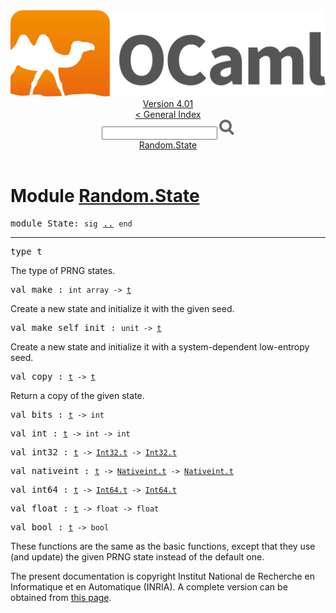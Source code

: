 <!-- ((! set title API !)) ((! set documentation !)) ((! set api !)) ((! set nobreadcrumb !)) -->
<div class="api"><header><nav class="toc brand"><a class="brand" href="https://ocaml.org/"><img src="colour-logo-gray.svg" class="svg" alt="OCaml"></a></nav><nav class="toc"><div class="toc_version"><a href="/docs" id="version-select">Version 4.01</a></div><a href="index.html">&lt; General Index</a><div class="api_search"><input type="text" name="apisearch" id="api_search" oninput="mySearch(false);" onkeypress="this.oninput();" onclick="this.oninput();" onpaste="this.oninput();">
<img src="search_icon.svg" alt="Search" class="svg" onclick="mySearch(false)"></div>
<div id="search_results"></div><div class="toc_title"><a href="#top">Random.State</a></div><ul></ul></nav></header>

<h1>Module <a href="type_Random.State.html">Random.State</a></h1>

<pre><span class="keyword">module</span> State: <code class="code"><span class="keyword">sig</span></code> <a href="Random.State.html">..</a> <code class="code"><span class="keyword">end</span></code></pre><hr width="100%">

<pre><span id="TYPEt"><span class="keyword">type</span> <code class="type"></code>t</span> </pre>
<div class="info ">
The type of PRNG states.<br>
</div>


<pre><span id="VALmake"><span class="keyword">val</span> make</span> : <code class="type">int array -&gt; <a href="Random.State.html#TYPEt">t</a></code></pre><div class="info ">
Create a new state and initialize it with the given seed.<br>
</div>

<pre><span id="VALmake_self_init"><span class="keyword">val</span> make_self_init</span> : <code class="type">unit -&gt; <a href="Random.State.html#TYPEt">t</a></code></pre><div class="info ">
Create a new state and initialize it with a system-dependent
      low-entropy seed.<br>
</div>

<pre><span id="VALcopy"><span class="keyword">val</span> copy</span> : <code class="type"><a href="Random.State.html#TYPEt">t</a> -&gt; <a href="Random.State.html#TYPEt">t</a></code></pre><div class="info ">
Return a copy of the given state.<br>
</div>

<pre><span id="VALbits"><span class="keyword">val</span> bits</span> : <code class="type"><a href="Random.State.html#TYPEt">t</a> -&gt; int</code></pre>
<pre><span id="VALint"><span class="keyword">val</span> int</span> : <code class="type"><a href="Random.State.html#TYPEt">t</a> -&gt; int -&gt; int</code></pre>
<pre><span id="VALint32"><span class="keyword">val</span> int32</span> : <code class="type"><a href="Random.State.html#TYPEt">t</a> -&gt; <a href="Int32.html#TYPEt">Int32.t</a> -&gt; <a href="Int32.html#TYPEt">Int32.t</a></code></pre>
<pre><span id="VALnativeint"><span class="keyword">val</span> nativeint</span> : <code class="type"><a href="Random.State.html#TYPEt">t</a> -&gt; <a href="Nativeint.html#TYPEt">Nativeint.t</a> -&gt; <a href="Nativeint.html#TYPEt">Nativeint.t</a></code></pre>
<pre><span id="VALint64"><span class="keyword">val</span> int64</span> : <code class="type"><a href="Random.State.html#TYPEt">t</a> -&gt; <a href="Int64.html#TYPEt">Int64.t</a> -&gt; <a href="Int64.html#TYPEt">Int64.t</a></code></pre>
<pre><span id="VALfloat"><span class="keyword">val</span> float</span> : <code class="type"><a href="Random.State.html#TYPEt">t</a> -&gt; float -&gt; float</code></pre>
<pre><span id="VALbool"><span class="keyword">val</span> bool</span> : <code class="type"><a href="Random.State.html#TYPEt">t</a> -&gt; bool</code></pre><div class="info ">
These functions are the same as the basic functions, except that they
      use (and update) the given PRNG state instead of the default one.<br>
</div>
<div class="copyright">The present documentation is copyright Institut National de Recherche en Informatique et en Automatique (INRIA). A complete version can be obtained from <a href="http://caml.inria.fr/pub/docs/manual-ocaml/">this page</a>.</div></div>